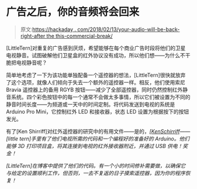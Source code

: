 # 广告之后，你的音频将会回来

> 原文:[https://hackaday . com/2018/02/13/your-audio-will-be-back-right-after the this-commercial-break/](https://hackaday.com/2018/02/13/your-audio-will-be-back-right-after-this-commercial-break/)

[LittleTern]对重复的广告感到厌烦，希望能够在每个商业广告时段将他们的卫星电视静音。试图破解他们卫星盒的红外协议没有成功，所以他们想——为什么不干脆把电视静音呢？

简单地考虑了一下为该功能单独配备一个遥控器的想法，[LittleTern]很快就放弃了这个选项，就像人们倾向于失去一个额外的遥控器一样。相反，他们使用索尼 Bravia 遥控器上的备用 RGYB 按钮——减少了全部遥控器，同时仍然控制红外静音系统。四个彩色按钮中的每一个通常不会做太多事情，所以它们被设置为不同的静音时间长度——为频道或一天中的时间定制。将代码发送到电视的系统是 Arduino Pro Mini，它控制红外 LED 和接收器，状态 LED 设置为根据按下的按钮发光。

有了[Ken Shirriff]对红外遥控器的研究中的有用文件——是的，[](https://hackaday.com/2016/02/23/555-teardown-and-analysis/)*[[Ken](https://hackaday.com/2017/07/14/worlds-worst-bitcoin-mining-rig/)[Schirriff](https://hackaday.com/2016/12/31/8008-exposed/)——[little tern]手里有了他们电视所需的代码和一个编程好的准备好的 Arduino。他们能够 3D 打印项目盒，将其连接到电视的红外接收器附近，并通过 USB 供电！奖金！*

 *[LittleTern]在博客中提供了他们的代码。有一个小的时间修补需要做，以确保它与给定的设置顺利工作，但否则，一去不复返的日子摸索遥控器，因为你的程序恢复！*